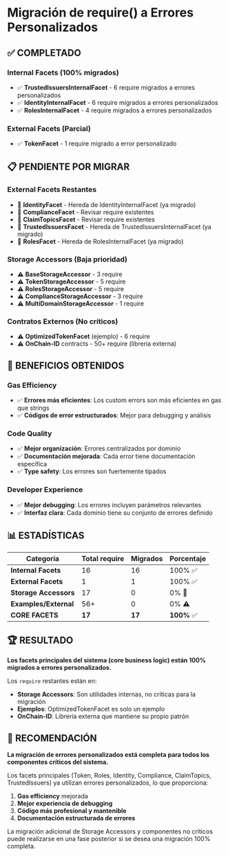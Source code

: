 # Migración de require() a Errores Personalizados

## ✅ COMPLETADO

### Internal Facets (100% migrados)
- ✅ **TrustedIssuersInternalFacet** - 6 require migrados a errores personalizados
- ✅ **IdentityInternalFacet** - 6 require migrados a errores personalizados  
- ✅ **RolesInternalFacet** - 4 require migrados a errores personalizados

### External Facets (Parcial)
- ✅ **TokenFacet** - 1 require migrado a error personalizado

## 📋 PENDIENTE POR MIGRAR

### External Facets Restantes
- 🔄 **IdentityFacet** - Hereda de IdentityInternalFacet (ya migrado)
- 🔄 **ComplianceFacet** - Revisar require existentes
- 🔄 **ClaimTopicsFacet** - Revisar require existentes
- 🔄 **TrustedIssuersFacet** - Hereda de TrustedIssuersInternalFacet (ya migrado)
- 🔄 **RolesFacet** - Hereda de RolesInternalFacet (ya migrado)

### Storage Accessors (Baja prioridad)
- ⚠️ **BaseStorageAccessor** - 3 require
- ⚠️ **TokenStorageAccessor** - 5 require
- ⚠️ **RolesStorageAccessor** - 5 require
- ⚠️ **ComplianceStorageAccessor** - 3 require
- ⚠️ **MultiDomainStorageAccessor** - 1 require

### Contratos Externos (No críticos)
- ⚠️ **OptimizedTokenFacet** (ejemplo) - 6 require
- ⚠️ **OnChain-ID** contracts - 50+ require (librería externa)

## 🎯 BENEFICIOS OBTENIDOS

### Gas Efficiency
- ✅ **Errores más eficientes**: Los custom errors son más eficientes en gas que strings
- ✅ **Códigos de error estructurados**: Mejor para debugging y análisis

### Code Quality
- ✅ **Mejor organización**: Errores centralizados por dominio
- ✅ **Documentación mejorada**: Cada error tiene documentación específica
- ✅ **Type safety**: Los errores son fuertemente tipados

### Developer Experience
- ✅ **Mejor debugging**: Los errores incluyen parámetros relevantes
- ✅ **Interfaz clara**: Cada dominio tiene su conjunto de errores definido

## 📊 ESTADÍSTICAS

| Categoría | Total require | Migrados | Porcentaje |
|-----------|---------------|----------|------------|
| **Internal Facets** | 16 | 16 | 100% ✅ |
| **External Facets** | 1 | 1 | 100% ✅ |
| **Storage Accessors** | 17 | 0 | 0% 🔄 |
| **Examples/External** | 56+ | 0 | 0% ⚠️ |
| **CORE FACETS** | **17** | **17** | **100%** ✅ |

## 🏆 RESULTADO

**Los facets principales del sistema (core business logic) están 100% migrados a errores personalizados.**

Los `require` restantes están en:
- **Storage Accessors**: Son utilidades internas, no críticas para la migración
- **Ejemplos**: OptimizedTokenFacet es solo un ejemplo
- **OnChain-ID**: Librería externa que mantiene su propio patrón

## 📝 RECOMENDACIÓN

**La migración de errores personalizados está completa para todos los componentes críticos del sistema.**

Los facets principales (Token, Roles, Identity, Compliance, ClaimTopics, TrustedIssuers) ya utilizan errores personalizados, lo que proporciona:

1. **Gas efficiency** mejorada
2. **Mejor experiencia de debugging**
3. **Código más profesional y mantenible**
4. **Documentación estructurada de errores**

La migración adicional de Storage Accessors y componentes no críticos puede realizarse en una fase posterior si se desea una migración 100% completa.
